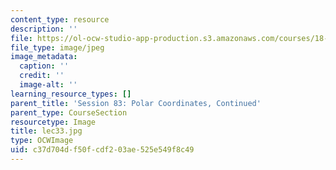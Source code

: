 ```yaml
---
content_type: resource
description: ''
file: https://ol-ocw-studio-app-production.s3.amazonaws.com/courses/18-01sc-single-variable-calculus-fall-2010/c37d704df50fcdf203ae525e549f8c49_lec33.jpg
file_type: image/jpeg
image_metadata:
  caption: ''
  credit: ''
  image-alt: ''
learning_resource_types: []
parent_title: 'Session 83: Polar Coordinates, Continued'
parent_type: CourseSection
resourcetype: Image
title: lec33.jpg
type: OCWImage
uid: c37d704d-f50f-cdf2-03ae-525e549f8c49
---
```

